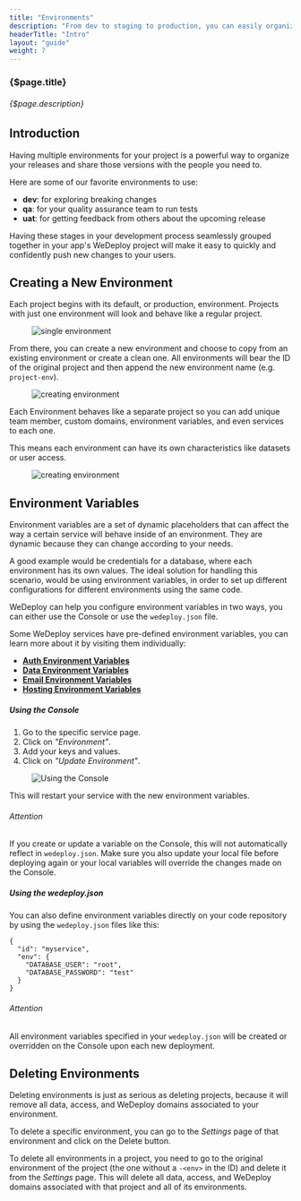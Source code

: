 ```yaml
---
title: "Environments"
description: "From dev to staging to production, you can easily organize, duplicate and manage multiple application stages with WeDeploy Environments."
headerTitle: "Intro"
layout: "guide"
weight: 7
---
```


### {$page.title}

###### {$page.description}

<article id="1">

## Introduction

Having multiple environments for your project is a powerful way to organize your releases and share those versions with the people you need to.

Here are some of our favorite environments to use:

* **dev**: for exploring breaking changes
* **qa**: for your quality assurance team to run tests
* **uat**: for getting feedback from others about the upcoming release

Having these stages in your development process seamlessly grouped together in your app's WeDeploy project will make it easy to quickly and confidently push new changes to your users.

</article>

<article id="2">

## Creating a New Environment

Each project begins with its default, or production, environment. Projects with just one environment will look and behave like a regular project.

<figure>
  <img class="blog-img-shadow" src="/images/blog/post-30--1.png" alt="single environment">
</figure>

From there, you can create a new environment and choose to copy from an existing environment or create a clean one. All environments will bear the ID of the original project and then append the new environment name (e.g. `project-env`).

<figure>
  <img class="blog-img-shadow" src="/images/blog/post-30--2.png" alt="creating environment">
</figure>

Each Environment behaves like a separate project so you can add unique team member, custom domains, environment variables, and even services to each one.

This means each environment can have its own characteristics like datasets or user access.

<figure>
  <img class="blog-img-shadow" src="/images/blog/post-30--3.png" alt="creating environment">
</figure>

</article>

<article id="3">

## Environment Variables

Environment variables are a set of dynamic placeholders that can affect the way a certain service will behave inside of an environment. They are dynamic because they can change according to your needs.

A good example would be credentials for a database, where each environment has its own values. The ideal solution for handling this scenario, would be using environment variables, in order to set up different configurations for different environments using the same code.

WeDeploy can help you configure environment variables in two ways, you can either use the Console or use the `wedeploy.json` file.

<aside>

Some WeDeploy services have pre-defined environment variables, you can learn more about it by visiting them individually:

* [**Auth Environment Variables**](/docs/auth/environment-variables/)
* [**Data Environment Variables**](/docs/data/environment-variables/)
* [**Email Environment Variables**](/docs/email/environment-variables/)
* [**Hosting Environment Variables**](/docs/hosting/environment-variables/)

</aside>

##### Using the Console

1) Go to the specific service page.
2) Click on *"Environment"*.
3) Add your keys and values.
4) Click on *"Update Environment"*.

<figure>
  <img class="blog-img-shadow" src="/images/docs/intro/environment-variables.png" alt="Using the Console">
</figure>

This will restart your service with the new environment variables.

<aside>

###### <span class="icon-16-alert"></span> Attention

If you create or update a variable on the Console, this will not automatically reflect in `wedeploy.json`. Make sure you also update your local file before deploying again or your local variables will override the changes made on the Console.

</aside>

##### Using the wedeploy.json

You can also define environment variables directly on your code repository by using the `wedeploy.json` files like this:

```application/json
{
  "id": "myservice",
  "env": {
    "DATABASE_USER": "root",
    "DATABASE_PASSWORD": "test"
  }
}
```

<aside>

###### <span class="icon-16-alert"></span> Attention

All environment variables specified in your `wedeploy.json` will be created or overridden on the Console upon each new deployment.

</aside>

</article>

<article id="4">

## Deleting Environments

Deleting environments is just as serious as deleting projects, because it will remove all data, access, and WeDeploy domains associated to your environment.

To delete a specific environment, you can go to the _Settings_ page of that environment and click on the Delete button.

To delete all environments in a project, you need to go to the original environment of the project (the one without a `-<env>` in the ID) and delete it from the _Settings_ page. This will delete all data, access, and WeDeploy domains associated with that project and all of its environments.

</article>